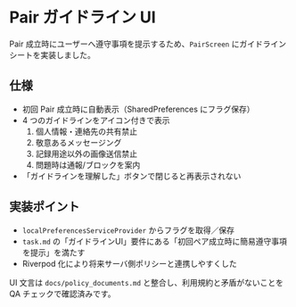 # Pair ガイドライン UI

Pair 成立時にユーザーへ遵守事項を提示するため、`PairScreen` にガイドラインシートを実装しました。

## 仕様

- 初回 Pair 成立時に自動表示（SharedPreferences にフラグ保存）
- 4 つのガイドラインをアイコン付きで表示
  1. 個人情報・連絡先の共有禁止
  2. 敬意あるメッセージング
  3. 記録用途以外の画像送信禁止
  4. 問題時は通報/ブロックを案内
- 「ガイドラインを理解した」ボタンで閉じると再表示されない

## 実装ポイント

- `localPreferencesServiceProvider` からフラグを取得／保存
- `task.md` の「ガイドラインUI」要件にある「初回ペア成立時に簡易遵守事項を提示」を満たす
- Riverpod 化により将来サーバ側ポリシーと連携しやすくした

UI 文言は `docs/policy_documents.md` と整合し、利用規約と矛盾がないことを QA チェックで確認済みです。
